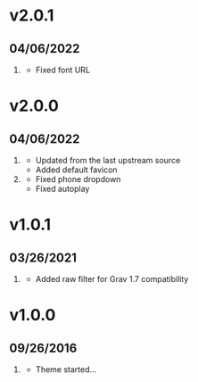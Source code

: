 # v2.0.1
## 04/06/2022

1. [](#bugfix)
    * Fixed font URL


# v2.0.0
## 04/06/2022

1. [](#improved)
    * Updated from the last upstream source
    * Added default favicon
2. [](#bugfix)
    * Fixed phone dropdown
    * Fixed autoplay

# v1.0.1
## 03/26/2021

1. [](#bugfix)
    * Added raw filter for Grav 1.7 compatibility

# v1.0.0
## 09/26/2016

1. [](#new)
    * Theme started...
